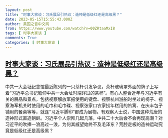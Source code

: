 ```yaml
---
layout: post
title: "时事大家谈：习氏展品引热议：造神是低级红还是高级黑？"
date: 2023-05-15T15:55:43.000Z
author: 美国之音中文网
from: https://www.youtube.com/watch?v=00ZRtaaMxI8
tags: [ 时事大家谈 ]
comments: True
categories: [ 时事大家谈 ]
---
```

<!--1684166143000-->
[时事大家谈：习氏展品引热议：造神是低级红还是高级黑？](https://www.youtube.com/watch?v=00ZRtaaMxI8)
------

<div>
中共一大会址纪念馆最近陈列的一只茶杯引发争议，茶杯玻璃罩外面的牌子上写着“习近平总书记瞻仰中共一大会址时端详过的茶杯”。有心人整合近年与习近平有关的展品和景点，包括视察解放军报使用的键盘、视察杭州游船时坐过的椅子、视察海军机关时使用的毛巾和毛巾碟、视察张家口农家捞年糕用的笊篱、在庆丰包子铺用的餐桌等等，就连“习近平脚印”都成为展物。有观察人士说，中国这种荒唐的造神形式直追朝鲜。习近平个人崇拜几起几落，中共二十大后会不会再现高潮？对习近平的吹捧一浪高过一浪，为何其威望始终不及毛泽东？荒腔走板的造神运动究竟是低级红还是高级黑？
</div>
